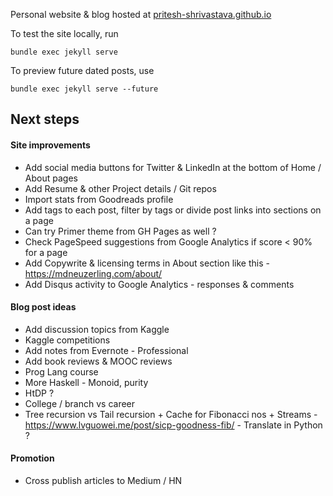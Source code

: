 Personal website & blog hosted at [pritesh-shrivastava.github.io](https://pritesh-shrivastava.github.io/)


To test the site locally, run
```
bundle exec jekyll serve
```

To preview future dated posts, use
```
bundle exec jekyll serve --future
```

## Next steps

#### Site improvements
- Add social media buttons for Twitter & LinkedIn at the bottom of Home / About pages
- Add Resume & other Project details / Git repos
- Import stats from Goodreads profile
- Add tags to each post, filter by tags or divide post links into sections on a page
- Can try Primer theme from GH Pages as well ?
- Check PageSpeed suggestions from Google Analytics if score < 90% for a page
- Add Copywrite & licensing terms in About section like this - https://mdneuzerling.com/about/
- Add Disqus activity to Google Analytics - responses & comments


#### Blog post ideas
- Add discussion topics from Kaggle
- Kaggle competitions
- Add notes from Evernote - Professional
- Add book reviews & MOOC reviews
- Prog Lang course
- More Haskell - Monoid, purity
- HtDP ?
- College / branch vs career
- Tree recursion vs Tail recursion + Cache for Fibonacci nos + Streams - https://www.lvguowei.me/post/sicp-goodness-fib/ - Translate in Python ?

#### Promotion
- Cross publish articles to Medium / HN

